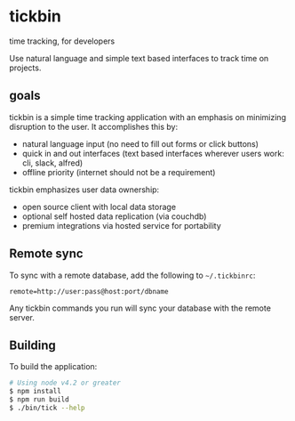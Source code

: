 # tickbin
time tracking, for developers

Use natural language and simple text based interfaces to track time on projects.

## goals
tickbin is a simple time tracking application with an emphasis on minimizing
disruption to the user. It accomplishes this by:

* natural language input (no need to fill out forms or click buttons)
* quick in and out interfaces (text based interfaces wherever users work: cli, slack, alfred)
* offline priority (internet should not be a requirement)

tickbin emphasizes user data ownership:

* open source client with local data storage
* optional self hosted data replication (via couchdb)
* premium integrations via hosted service for portability

## Remote sync

To sync with a remote database, add the following to `~/.tickbinrc`:

```
remote=http://user:pass@host:port/dbname
```

Any tickbin commands you run will sync your database with the remote server.

## Building

To build the application:

```bash
# Using node v4.2 or greater
$ npm install
$ npm run build
$ ./bin/tick --help
```
